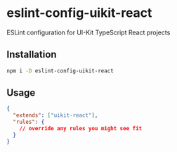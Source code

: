 # eslint-config-uikit-react

ESLint configuration for UI-Kit TypeScript React projects

## Installation

```sh
npm i -D eslint-config-uikit-react
```

## Usage

```json
{
  "extends": ["uikit-react"],
  "rules": {
    // override any rules you might see fit
  }
}
```
